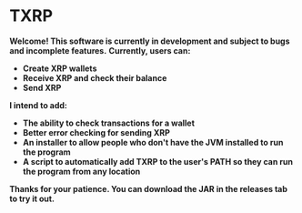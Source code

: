 <h1>TXRP</h1>
<b>Welcome! This software is currently in development and subject to bugs and incomplete features.</b>
<b>Currently, users can:
<ul>
<li>Create XRP wallets</li>
<li>Receive XRP and check their balance</li>
<li>Send XRP</li>
  </ul>

I intend to add:

<ul>
<li>The ability to check transactions for a wallet</li>
<li>Better error checking for sending XRP</li>
<li>An installer to allow people who don't have the JVM installed to run the program</li>
<li>A script to automatically add TXRP to the user's PATH so they can run the program from any location</li>
  
</ul>

Thanks for your patience. You can download the JAR in the releases tab to try it out.

</b>

